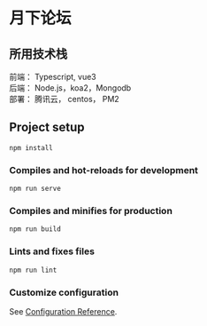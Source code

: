 # 月下论坛

## 所用技术栈  
前端： Typescript, vue3  
后端： Node.js，koa2，Mongodb  
部署： 腾讯云， centos， PM2
## Project setup
```
npm install
```

### Compiles and hot-reloads for development
```
npm run serve
```

### Compiles and minifies for production
```
npm run build
```

### Lints and fixes files
```
npm run lint
```

### Customize configuration
See [Configuration Reference](https://cli.vuejs.org/config/).